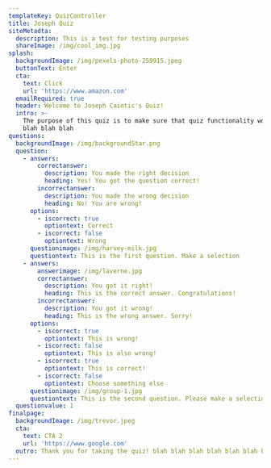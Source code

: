 ```yaml
---
templateKey: QuizController
title: Joseph Quiz
siteMetadta:
  description: This is a test for testing purposes
  shareImage: /img/cool_img.jpg
splash:
  backgroundImage: /img/pexels-photo-259915.jpeg
  buttonText: Enter
  cta:
    text: Click
    url: 'https://www.amazon.com'
  emailRequired: true
  header: Welcome to Joseph Caintic's Quiz!
  intro: >-
    The purpose of this quiz is to make sure that quiz functionality works. blah
    blah blah blah
questions:
  backgroundImage: /img/backgroundStar.png
  question:
    - answers:
        correctanswer:
          description: You made the right decision
          heading: Yes! You got the question correct!
        incorrectanswer:
          description: You made the wrong decision
          heading: No! You are wrong!
      options:
        - iscorrect: true
          optiontext: Correct
        - iscorrect: false
          optiontext: Wrong
      questionimage: /img/harvey-milk.jpg
      questiontext: This is the first question. Make a selection
    - answers:
        answerimage: /img/laverne.jpg
        correctanswer:
          description: You got it right!
          heading: This is the correct answer. Congratulations!
        incorrectanswer:
          description: You got it wrong!
          heading: This is the wrong answer. Sorry!
      options:
        - iscorrect: true
          optiontext: This is wrong!
        - iscorrect: false
          optiontext: This is also wrong!
        - iscorrect: true
          optiontext: This is correct!
        - iscorrect: false
          optiontext: Choose something else
      questionimage: /img/group-1.jpg
      questiontext: This is the second question. Please make a selection
  questionvalue: 1
finalpage:
  backgroundImage: /img/trevor.jpeg
  cta:
    text: CTA 2
    url: 'https://www.google.com'
  outro: Thank you for taking the quiz! blah blah blah blah blah blah blah blah
---
```


